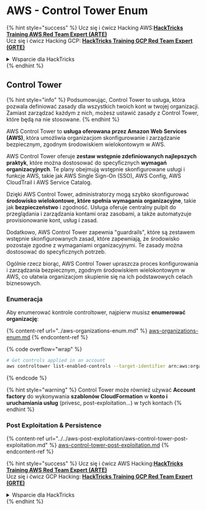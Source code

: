 # AWS - Control Tower Enum

{% hint style="success" %}
Ucz się i ćwicz Hacking AWS:<img src="../../../../.gitbook/assets/image (1).png" alt="" data-size="line">[**HackTricks Training AWS Red Team Expert (ARTE)**](https://training.hacktricks.xyz/courses/arte)<img src="../../../../.gitbook/assets/image (1).png" alt="" data-size="line">\
Ucz się i ćwicz Hacking GCP: <img src="../../../../.gitbook/assets/image (2).png" alt="" data-size="line">[**HackTricks Training GCP Red Team Expert (GRTE)**<img src="../../../../.gitbook/assets/image (2).png" alt="" data-size="line">](https://training.hacktricks.xyz/courses/grte)

<details>

<summary>Wsparcie dla HackTricks</summary>

* Sprawdź [**plany subskrypcyjne**](https://github.com/sponsors/carlospolop)!
* **Dołącz do** 💬 [**grupy Discord**](https://discord.gg/hRep4RUj7f) lub [**grupy telegramowej**](https://t.me/peass) lub **śledź** nas na **Twitterze** 🐦 [**@hacktricks\_live**](https://twitter.com/hacktricks\_live)**.**
* **Dziel się sztuczkami hackingowymi, przesyłając PR-y do** [**HackTricks**](https://github.com/carlospolop/hacktricks) i [**HackTricks Cloud**](https://github.com/carlospolop/hacktricks-cloud) repozytoriów github.

</details>
{% endhint %}

## Control Tower

{% hint style="info" %}
Podsumowując, Control Tower to usługa, która pozwala definiować zasady dla wszystkich twoich kont w twojej organizacji. Zamiast zarządzać każdym z nich, możesz ustawić zasady z Control Tower, które będą na nie stosowane.
{% endhint %}

AWS Control Tower to **usługa oferowana przez Amazon Web Services (AWS)**, która umożliwia organizacjom skonfigurowanie i zarządzanie bezpiecznym, zgodnym środowiskiem wielokontowym w AWS.

AWS Control Tower oferuje **zestaw wstępnie zdefiniowanych najlepszych praktyk**, które można dostosować do specyficznych **wymagań organizacyjnych**. Te plany obejmują wstępnie skonfigurowane usługi i funkcje AWS, takie jak AWS Single Sign-On (SSO), AWS Config, AWS CloudTrail i AWS Service Catalog.

Dzięki AWS Control Tower, administratorzy mogą szybko skonfigurować **środowisko wielokontowe, które spełnia wymagania organizacyjne**, takie jak **bezpieczeństwo** i zgodność. Usługa oferuje centralny pulpit do przeglądania i zarządzania kontami oraz zasobami, a także automatyzuje provisionowanie kont, usług i zasad.

Dodatkowo, AWS Control Tower zapewnia "guardrails", które są zestawem wstępnie skonfigurowanych zasad, które zapewniają, że środowisko pozostaje zgodne z wymaganiami organizacyjnymi. Te zasady można dostosować do specyficznych potrzeb.

Ogólnie rzecz biorąc, AWS Control Tower upraszcza proces konfigurowania i zarządzania bezpiecznym, zgodnym środowiskiem wielokontowym w AWS, co ułatwia organizacjom skupienie się na ich podstawowych celach biznesowych.

### Enumeracja

Aby enumerować kontrole controltower, najpierw musisz **enumerować organizację**:

{% content-ref url="../aws-organizations-enum.md" %}
[aws-organizations-enum.md](../aws-organizations-enum.md)
{% endcontent-ref %}

{% code overflow="wrap" %}
```bash
# Get controls applied in an account
aws controltower list-enabled-controls --target-identifier arn:aws:organizations::<acc_id>:ou/<ou-id>
```
{% endcode %}

{% hint style="warning" %}
Control Tower może również używać **Account factory** do wykonywania **szablonów CloudFormation** w **konto i uruchamiania usług** (privesc, post-exploitation...) w tych kontach
{% endhint %}

### Post Exploitation & Persistence

{% content-ref url="../../aws-post-exploitation/aws-control-tower-post-exploitation.md" %}
[aws-control-tower-post-exploitation.md](../../aws-post-exploitation/aws-control-tower-post-exploitation.md)
{% endcontent-ref %}

{% hint style="success" %}
Ucz się i ćwicz AWS Hacking:<img src="../../../../.gitbook/assets/image (1).png" alt="" data-size="line">[**HackTricks Training AWS Red Team Expert (ARTE)**](https://training.hacktricks.xyz/courses/arte)<img src="../../../../.gitbook/assets/image (1).png" alt="" data-size="line">\
Ucz się i ćwicz GCP Hacking: <img src="../../../../.gitbook/assets/image (2).png" alt="" data-size="line">[**HackTricks Training GCP Red Team Expert (GRTE)**<img src="../../../../.gitbook/assets/image (2).png" alt="" data-size="line">](https://training.hacktricks.xyz/courses/grte)

<details>

<summary>Wsparcie dla HackTricks</summary>

* Sprawdź [**plany subskrypcyjne**](https://github.com/sponsors/carlospolop)!
* **Dołącz do** 💬 [**grupy Discord**](https://discord.gg/hRep4RUj7f) lub [**grupy telegram**](https://t.me/peass) lub **śledź** nas na **Twitterze** 🐦 [**@hacktricks\_live**](https://twitter.com/hacktricks\_live)**.**
* **Podziel się trikami hackingowymi, przesyłając PR-y do** [**HackTricks**](https://github.com/carlospolop/hacktricks) i [**HackTricks Cloud**](https://github.com/carlospolop/hacktricks-cloud) repozytoriów github.

</details>
{% endhint %}

